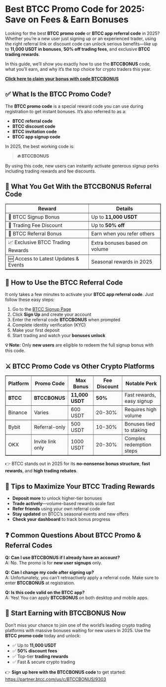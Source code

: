 

<h1>Best BTCC Promo Code for 2025: Save on Fees & Earn Bonuses</h1>

<p>Looking for the best <strong>BTCC promo code</strong> or <strong>BTCC app referral code</strong> in 2025? Whether you’re a new user just signing up or an experienced trader, using the right referral link or discount code can unlock serious benefits—like up to <strong>11,000 USDT in bonuses</strong>, <strong>50% off trading fees</strong>, and exclusive <strong>BTCC trading rewards</strong>.</p>

<p>In this guide, we’ll show you exactly how to use the <strong>BTCCBONUS</strong> code, what you’ll earn, and why it’s the top choice for crypto traders this year.</p>
<p><a href="https://partner.btcc.com/us/c/BTCCBONUS/9303" target="_blank"><strong>Click here to claim your bonus with code BTCCBONUS</strong></a></p>
<img src="https://images.mirror-media.xyz/publication-images/bmYz_xYU4kHLnV7ZYCPcQ.png?height=960&amp;width=1920" decoding="async" data-nimg="fill" class="css-xah9so" style="position:absolute;top:0;left:0;bottom:0;right:0;box-sizing:border-box;padding:0;border:none;margin:auto;display:block;width:0;height:0;min-width:100%;max-width:100%;min-height:100%;max-height:100%">
<h2>✅ What Is the BTCC Promo Code?</h2>

<p>The <strong>BTCC promo code</strong> is a special reward code you can use during registration to get instant bonuses. It’s also referred to as a:</p>

<ul>
<li><strong>BTCC referral code</strong></li>
<li><strong>BTCC discount code</strong></li>
<li><strong>BTCC invitation code</strong></li>
<li><strong>BTCC app signup code</strong></li>
</ul>

<p>In 2025, the best working code is:</p>

<blockquote><strong>🔥 BTCCBONUS</strong></blockquote>

<p>By using this code, new users can instantly activate generous signup perks including trading rewards and fee discounts.</p>

<h2>🎁 What You Get With the BTCCBONUS Referral Code</h2>

<table border="1" cellpadding="8" cellspacing="0">
<tr><th>Reward</th><th>Details</th></tr>
<tr><td>🎉 BTCC Signup Bonus</td><td>Up to <strong>11,000 USDT</strong></td></tr>
<tr><td>💸 Trading Fee Discount</td><td>Up to <strong>50% off</strong></td></tr>
<tr><td>🎯 BTCC Referral Bonus</td><td>Earn when you refer others</td></tr>
<tr><td>📈 Exclusive BTCC Trading Rewards</td><td>Extra bonuses based on volume</td></tr>
<tr><td>🆕 Access to Latest Updates & Events</td><td>Seasonal rewards in 2025</td></tr>
</table>

<h2>📝 How to Use the BTCC Referral Code</h2>

<p>It only takes a few minutes to activate your <strong>BTCC app referral code</strong>. Just follow these easy steps:</p>

<ol>
<li>Go to the <a href="https://partner.btcc.com/us/c/BTCCBONUS/9303" target="_blank">BTCC Signup Page</a></li>
<li>Click <strong>Sign Up</strong> and create your account</li>
<li>Enter the referral code <strong>BTCCBONUS</strong> when prompted</li>
<li>Complete identity verification (KYC)</li>
<li>Make your first deposit</li>
<li>Start trading and watch your <strong>bonuses unlock</strong></li>
</ol>

<p><strong>💡 Note:</strong> Only <strong>new users</strong> are eligible to redeem the full signup bonus with this code.</p>

<h2>⚔️ BTCC Promo Code vs Other Crypto Platforms</h2>

<table border="1" cellpadding="8" cellspacing="0">
<tr><th>Platform</th><th>Promo Code</th><th>Max Bonus</th><th>Fee Discount</th><th>Notable Perk</th></tr>
<tr><td><strong>BTCC</strong></td><td><strong>BTCCBONUS</strong></td><td><strong>11,000 USDT</strong></td><td><strong>50%</strong></td><td>Fast rewards, easy signup</td></tr>
<tr><td>Binance</td><td>Varies</td><td>600 USDT</td><td>20-30%</td><td>Requires high volume</td></tr>
<tr><td>Bybit</td><td>Referral-only</td><td>500 USDT</td><td>10-30%</td><td>Bonuses tied to staking</td></tr>
<tr><td>OKX</td><td>Invite link only</td><td>1000 USDT</td><td>20-30%</td><td>Complex redemption steps</td></tr>
</table>

<p>👉 BTCC stands out in 2025 for its <strong>no-nonsense bonus structure</strong>, <strong>fast rewards</strong>, and <strong>high trading rebates</strong>.</p>

<h2>🧠 Tips to Maximize Your BTCC Trading Rewards</h2>

<ul>
<li><strong>Deposit more</strong> to unlock higher-tier bonuses</li>
<li><strong>Trade actively</strong>—volume-based rewards scale fast</li>
<li><strong>Refer friends</strong> using your own referral code</li>
<li><strong>Stay updated</strong> on BTCC’s seasonal events and new offers</li>
<li><strong>Check your dashboard</strong> to track bonus progress</li>
</ul>

<h2>❓ Common Questions About BTCC Promo & Referral Codes</h2>

<p><strong>Q: Can I use BTCCBONUS if I already have an account?</strong><br>A: No. The promo is for <strong>new user signups</strong> only.</p>

<p><strong>Q: Can I change my code after signing up?</strong><br>A: Unfortunately, you can’t retroactively apply a referral code. Make sure to enter <strong>BTCCBONUS</strong> at registration.</p>

<p><strong>Q: Is this code valid on the BTCC app?</strong><br>A: Yes! You can apply <strong>BTCCBONUS</strong> on both desktop and mobile apps.</p>

<h2>🚀 Start Earning with BTCCBONUS Now</h2>

<p>Don’t miss your chance to join one of the world’s leading crypto trading platforms with massive bonuses waiting for new users in 2025. Use the <strong>BTCC promo code</strong> today and unlock:</p>

<ul>
<li>✅ Up to <strong>11,000 USDT</strong></li>
<li>✅ <strong>50% discount fees</strong></li>
<li>✅ Top-tier <strong>trading rewards</strong></li>
<li>✅ Fast & secure crypto trading</li>
</ul>

<p>👉 <strong>Sign up here with the BTCCBONUS code</strong> to get started:<br><a href="https://partner.btcc.com/us/c/BTCCBONUS/9303" target="_blank">https://partner.btcc.com/us/c/BTCCBONUS/9303</a></p>

</body>
</html>
